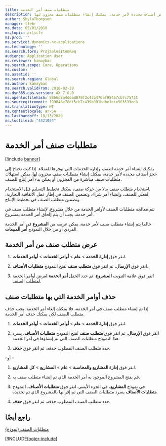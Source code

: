 ```yaml
---
title: متطلبات صنف أمر الخدمة‬
description: إذا كنت تحتاج إلى حجز أصناف محددة لأمر خدمة، يمكنك إنشاء متطلبات صنف مخزون لها.
author: ShylaThompson
manager: tfehr
ms.date: 05/01/2018
ms.topic: article
ms.prod: ''
ms.service: dynamics-ax-applications
ms.technology: ''
ms.search.form: ProjSalesItemReq
audience: Application User
ms.reviewer: kamaybac
ms.search.scope: Core, Operations
ms.custom: ''
ms.assetid: ''
ms.search.region: Global
ms.author: kamaybac
ms.search.validFrom: 2016-02-28
ms.dyn365.ops.version: AX 7.0.0
ms.openlocfilehash: 8866d8a4d6ad879f2c43b470af98457cb7c75721
ms.sourcegitcommit: 199848e78df5cb7c439b001bdbe1ece963593cdb
ms.translationtype: HT
ms.contentlocale: ar-SA
ms.lasthandoff: 10/13/2020
ms.locfileid: "4421054"
---
```

# <a name="service-order-item-requirements"></a>متطلبات صنف أمر الخدمة‬   

[!include [banner](../includes/banner.md)]


يمكنك إنشاء أمر خدمة لتعقب وإدارة الخدمات التي توفرها للعملاء. إذا كنت تحتاج إلى حجز أصناف محددة لأمر خدمة، يمكنك إنشاء متطلبات صنف مخزون لها. يمكن استهلاك متطلبات صنف مباشرة من المخزون أو يمكن بدء أمر إنتاج للصنف.

باستخدام متطلب صنف بدلا من حركة صنف، يمكنك تخطيط التسليم قبل الاستخدام الفعلي للصنف، وإنشاء أمر شراء، وتضمين الصنف في إطار عمل الاتفاقية التجارية، وتضمين متطلب الصنف في تخطيط الإنتاج.

تتم معالجة متطلبات الصنف لأوامر الخدمة من خلال مشروع. لإنشاء متطلب صنف في أمر خدمة، يجب أن يتم إلحاق أمر الخدمة بمشروع.

حالما يتم إنشاء متطلب صنف لأمر خدمة، يمكن عرضه من **المشروع** في أمر الخدمة الفردي أو من خلال النموذج **أمر المبيعات**.

## <a name="view-an-item-requirement-from-a-service-order"></a>عرض متطلب صنف من أمر الخدمة

1.  انقر فوق **إدارة الخدمة** \> **عام** \> **أوامر الخدمات** \> **أوامر الخدمات**.

2.  انقر فوق **الإرسال**، ثم انقر فوق **متطلب صنف** لفتح النموذج **متطلبات الأصناف**.

3.  انقر فوق علامة التبويب **المشروع**، ثم حدد الحقل **أمر الخدمة** لعرض أوامر الخدمة لمتطلب الصنف.

## <a name="delete-service-orders-with-item-requirements"></a>حذف أوامر الخدمة التي بها متطلبات صنف

إذا تم إنشاء متطلب صنف في أمر الخدمة، فلا يمكنك إلغاء أمر الخدمة. يجب حذف متطلب الصنف لكي يمكنك حذف أمر الخدمة.

1.  انقر فوق **إدارة الخدمة** \> **عام** \> **أوامر الخدمات** \> **أوامر الخدمات**.

2.  انقر فوق **الإرسال**، ثم انقر فوق **متطلب صنف** لفتح النموذج **متطلبات الأصناف**. يسرد هذا النموذج متطلبات الصنف التي تم إنشاؤها في أمر الخدمة.

3.  حدد متطلب الصنف المطلوب حذفه، ثم انقر فوق **حذف**.

–أو –

1.  انقر فوق **إدارة المشاريع‬ والمحاسبة** \> **عام** \> **المشاريع** \> **كل المشاريع**.

2.  قم بفتح المشروع الموجود به أمر الخدمة الذي تم إنشاء متطلب صنف به.

3.  في نموذج **المشاريع**، في الجزء الأيسر، انقر فوق **متطلبات الأصناف**. النموذج **متطلبات الأصناف** يسرد متطلبات الصنف التي تم إقرانها بالمشروع الذي تم تحديده.

4.  حدد متطلب الصنف المطلوب حذفه، ثم انقر فوق **حذف**.

## <a name="see-also"></a>راجع أيضًا

[متطلبات الصنف (نموذج)](https://technet.microsoft.com/library/aa552021\(v=ax.60\))



[!INCLUDE[footer-include](../../includes/footer-banner.md)]